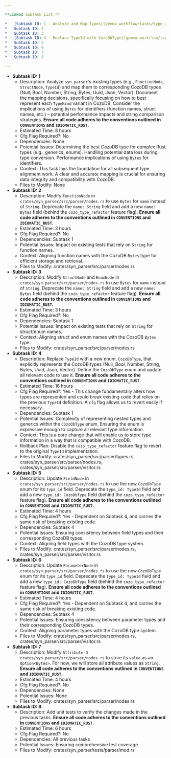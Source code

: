 ```yaml
---

**Linked Subtask List:**

*   [Subtask ID: 1 - Analyze and Map Types](gemma_workflow/tasks/type_alignment_tasks_subtask1.md)
*   Subtask ID: 2
*   Subtask ID: 3
*   [Subtask ID: 4 - Replace TypeId with CozoDbType](gemma_workflow/tasks/type_alignment_tasks_subtask4.md)
*   Subtask ID: 5
*   Subtask ID: 6
*   Subtask ID: 7
*   Subtask ID: 8

---
```


*   **Subtask ID: 1**
    *   Description: Analyze `syn_parser`'s existing types (e.g., `FunctionNode`, `StructNode`, `TypeId`) and map them to corresponding CozoDB types (Null, Bool, Number, String, Bytes, Uuid, Json, Vector). Document the mapping decisions, specifically focusing on how to best represent each `TypeKind` variant in CozoDB. Consider the implications of using `Bytes` for identifiers (function names, struct names, etc.) – potential performance impacts and string comparison strategies. **Ensure all code adheres to the conventions outlined in `CONVENTIONS` and `IDIOMATIC_RUST`.**
    *   Estimated Time: 8 hours
    *   Cfg Flag Required?: No
    *   Dependencies: None
    *   Potential Issues: Determining the best CozoDB type for complex Rust types (e.g., generics, enums). Handling potential data loss during type conversion. Performance implications of using `Bytes` for identifiers.
    *   Context: This task lays the foundation for all subsequent type alignment work. A clear and accurate mapping is crucial for ensuring data integrity and compatibility with CozoDB.
    *   Files to Modify: None
*   **Subtask ID: 2**
    *   Description: Modify `FunctionNode` in `crates/syn_parser/src/parser/nodes.rs` to use `Bytes` for `name` instead of `String`. Deprecate the `name: String` field and add a new `name: Bytes` field (behind the `cozo_type_refactor` feature flag). **Ensure all code adheres to the conventions outlined in `CONVENTIONS` and `IDIOMATIC_RUST`.**
    *   Estimated Time: 3 hours
    *   Cfg Flag Required?: No
    *   Dependencies: Subtask 1
    *   Potential Issues: Impact on existing tests that rely on `String` for function names.
    *   Context:  Aligning function names with the CozoDB `Bytes` type for efficient storage and retrieval.
    *   Files to Modify: crates/syn_parser/src/parser/nodes.rs
*   **Subtask ID: 3**
    *   Description: Modify `StructNode` and `EnumNode` in `crates/syn_parser/src/parser/nodes.rs` to use `Bytes` for `name` instead of `String`. Deprecate the `name: String` field and add a new `name: Bytes` field (behind the `cozo_type_refactor` feature flag). **Ensure all code adheres to the conventions outlined in `CONVENTIONS` and `IDIOMATIC_RUST`.**
    *   Estimated Time: 3 hours
    *   Cfg Flag Required?: No
    *   Dependencies: Subtask 1
    *   Potential Issues: Impact on existing tests that rely on `String` for struct/enum names.
    *   Context: Aligning struct and enum names with the CozoDB `Bytes` type.
    *   Files to Modify: crates/syn_parser/src/parser/nodes.rs
*   **Subtask ID: 4**
    *   Description: Replace `TypeId` with a new enum, `CozoDbType`, that explicitly represents the CozoDB types (Null, Bool, Number, String, Bytes, Uuid, Json, Vector). Define the `CozoDbType` enum and update all relevant code to use it. **Ensure all code adheres to the conventions outlined in `CONVENTIONS` and `IDIOMATIC_RUST`.**
    *   Estimated Time: 16 hours
    *   Cfg Flag Required?: Yes - This change fundamentally alters how types are represented and could break existing code that relies on the previous `TypeId` definition. A `cfg` flag allows us to revert easily if necessary.
    *   Dependencies: Subtask 1
    *   Potential Issues: Complexity of representing nested types and generics within the `CozoDbType` enum. Ensuring the enum is expressive enough to capture all relevant type information.
    *   Context: This is a core change that will enable us to store type information in a way that is compatible with CozoDB.
    *   Rollback Plan: Disable the `cozo_type_refactor` feature flag to revert to the original `TypeId` implementation.
    *   Files to Modify: crates/syn_parser/src/parser/types.rs, crates/syn_parser/src/parser/nodes.rs, crates/syn_parser/src/parser/visitor.rs
*   **Subtask ID: 5**
    *   Description: Update `FieldNode` in `crates/syn_parser/src/parser/nodes.rs` to use the new `CozoDbType` enum for its `type_id` field. Deprecate the `type_id: TypeId` field and add a new `type_id: CozoDbType` field (behind the `cozo_type_refactor` feature flag). **Ensure all code adheres to the conventions outlined in `CONVENTIONS` and `IDIOMATIC_RUST`.**
    *   Estimated Time: 4 hours
    *   Cfg Flag Required?: Yes - Dependent on Subtask 4, and carries the same risk of breaking existing code.
    *   Dependencies: Subtask 4
    *   Potential Issues: Ensuring consistency between field types and their corresponding CozoDB types.
    *   Context: Aligning field types with the CozoDB type system.
    *   Files to Modify: crates/syn_parser/src/parser/nodes.rs, crates/syn_parser/src/parser/visitor.rs
*   **Subtask ID: 6**
    *   Description: Update `ParameterNode` in `crates/syn_parser/src/parser/nodes.rs` to use the new `CozoDbType` enum for its `type_id` field. Deprecate the `type_id: TypeId` field and add a new `type_id: CozoDbType` field (behind the `cozo_type_refactor` feature flag). **Ensure all code adheres to the conventions outlined in `CONVENTIONS` and `IDIOMATIC_RUST`.**
    *   Estimated Time: 4 hours
    *   Cfg Flag Required?: Yes - Dependent on Subtask 4, and carries the same risk of breaking existing code.
    *   Dependencies: Subtask 4
    *   Potential Issues: Ensuring consistency between parameter types and their corresponding CozoDB types.
    *   Context: Aligning parameter types with the CozoDB type system.
    *   Files to Modify: crates/syn_parser/src/parser/nodes.rs, crates/syn_parser/src/parser/visitor.rs
*   **Subtask ID: 7**
    *   Description: Modify `Attribute` in `crates/syn_parser/src/parser/nodes.rs` to store its `value` as an `Option<Bytes>`. For now, we will store all attribute values as `String`. **Ensure all code adheres to the conventions outlined in `CONVENTIONS` and `IDIOMATIC_RUST`.**
    *   Estimated Time: 4 hours
    *   Cfg Flag Required?: No
    *   Dependencies: None
    *   Potential Issues: None
    *   Files to Modify: crates/syn_parser/src/parser/nodes.rs
*   **Subtask ID: 8**
    *   Description: Add unit tests to verify the changes made in the previous tasks. **Ensure all code adheres to the conventions outlined in `CONVENTIONS` and `IDIOMATIC_RUST`.**
    *   Estimated Time: 6 hours
    *   Cfg Flag Required?: No
    *   Dependencies: All previous tasks
    *   Potential Issues: Ensuring comprehensive test coverage.
    *   Files to Modify: crates/syn_parser/tests/parser/mod.rs
